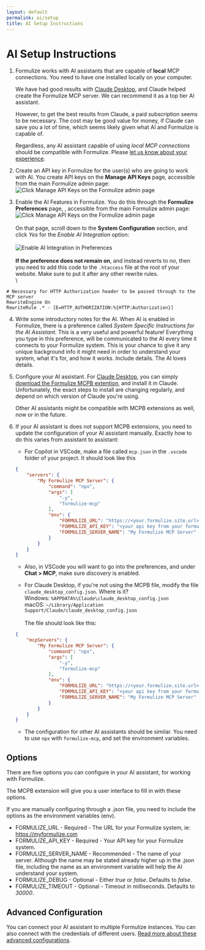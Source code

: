 ```yaml
---
layout: default
permalink: ai/setup
title: AI Setup Instructions
---
```


# AI Setup Instructions

1. Formulize works with AI assistants that are capable of __local__ MCP connections. You need to have one installed locally on your computer.

	We have had good results with <a href='https://claude.ai/download' target='_blank'>Claude Desktop</a>, and Claude helped create the Formulize MCP server. We can recommend it as a top tier AI assistant.

	However, to get the best results from Claude, a paid subscription seems to be necessary. The cost may be good value for money, if Claude can save you a lot of time, which seems likely given what AI and Formulize is capable of.

	Regardless, any AI assistant capable of using _local MCP connections_ should be compatible with Formulize. Please <a href='mailto:info@formulize.org'>let us know about your experience</a>.

2. Create an API key in Formulize for the user(s) who are going to work with AI. You create API keys on the __Manage API Keys__ page, accessible from the main Formulize admin page:\
![Click Manage API Keys on the Formulize admin page](../../images/Manage-API-keys.png)

3. Enable the AI Features in Formulize. You do this through the __Formulize Preferences__ page, , accessible from the main Formulize admin page:\
![Click Manage API Keys on the Formulize admin page](../../images/Formulize-preferences.png)\
\
On that page, scroll down to the __System Configuration__ section, and click _Yes_ for the _Enable AI Integration_ option:\
\
![Enable AI Integration in Preferences](../../images/enable-ai.png)\
\
__If the preference does not remain on__, and instead reverts to _no_, then you need to add this code to the ```.htaccess``` file at the root of your website. Make sure to put it after any other rewrite rules.\
\
```apacheconf
# Necessary for HTTP Authorization header to be passed through to the MCP server
RewriteEngine On
RewriteRule .* - [E=HTTP_AUTHORIZATION:%{HTTP:Authorization}]
```

4. Write some introductory notes for the AI. When AI is enabled in Formulize, there is a preference called _System Specific Instructions for the AI Assistant_. This is a very useful and powerful feature! Everything you type in this preference, will be communicated to the AI every time it connects to your Formulize system. This is your chance to give it any unique background info it might need in order to understand your system, what it's for, and how it works. Include details. The AI loves details.

5. Configure your AI assistant. For <a href='https://claude.ai/download' target='_blank'>Claude Desktop</a>, you can simply <a href='https://github.com/jegelstaff/formulize-mcp/releases/download/v1.3.3/formulize-mcp.mcpb' download='formulize-mcp.mcpb'>download the Formulize MCPB extention</a>, and install it in Claude. Unfortunately, the exact steps to install are changing regularly, and depend on which version of Claude you're using.

	Other AI assistants might be compatible with MCPB extensions as well, now or in the future.

6. If your AI assistant is does not support MCPB extensions, you need to update the configuration of your AI assistant manually. Exactly how to do this varies from assistant to assistant:

	- For Copilot in VSCode, make a file called ```mcp.json``` in the ```.vscode``` folder of your project. It should look like this

	```json
	{
		"servers": {
			"My Formulize MCP Server": {
				"command": "npx",
				"args": [
					"-y",
					"formulize-mcp"
				],
				"env": {
					"FORMULIZE_URL": "https://<your.formulize.site.url>",
					"FORMULIZE_API_KEY": "<your api key from your formulize site>",
					"FORMULIZE_SERVER_NAME": "My Formulize MCP Server"
				}
			}
		}
	}
	```

	- Also, in VSCode you will want to go into the preferences, and under __Chat > MCP__, make sure _discovery_ is enabled.

	- For Claude Desktop, if you're not using the MCPB file, modify the file ```claude_desktop_config.json```. Where is it?\
	Windows: ```%APPDATA%\Claude\claude_desktop_config.json```\
	macOS: ```~/Library/Application Support/Claude/claude_desktop_config.json```\
	\
	The file should look like this:

	```json
	{
		"mcpServers": {
			"My Formulize MCP Server": {
				"command": "npx",
				"args": [
					"-y",
					"formulize-mcp"
				],
				"env": {
					"FORMULIZE_URL": "https://<your.formulize.site.url>",
					"FORMULIZE_API_KEY": "<your api key from your formulize site>",
					"FORMULIZE_SERVER_NAME": "My Formulize MCP Server"
				}
			}
		}
	}
	```

	- The configuration for other AI assistants should be similar. You need to use ```npx``` with ```formulize-mcp```, and set the environment variables.

## Options

There are five options you can configure in your AI assistant, for working with Formulize.

The MCPB extension will give you a user interface to fill in with these options.

If you are manually configuring through a .json file, you need to include the options as the environment variables (env).

- FORMULIZE_URL - Required - The URL for your Formulize system, ie: https://myformulize.com
- FORMULIZE_API_KEY - Required - Your API key for your Formulize system.
- FORMULIZE_SERVER_NAME - Recommended - The name of your server. Although the name may be stated already higher up in the .json file, including the name as an environment variable will help the AI understand your system.
- FORMULIZE_DEBUG - Optional - Either _true_ or _false_. Defaults to _false_.
- FORMULIZE_TIMEOUT - Optional - Timeout in milliseconds. Defaults to _30000_.

## Advanced Configuration

You can connect your AI assistant to multiple Formulize instances. You can also connect with the credentials of different users. [Read more about these advanced configurations](../ai/advanced-setup).


